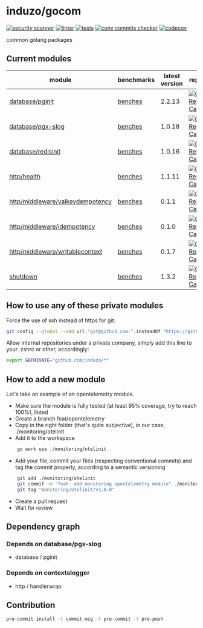 # induzo/gocom

[![security scanner](https://github.com/induzo/gocom/actions/workflows/sec-scanner.yml/badge.svg)](https://github.com/induzo/gocom/actions/workflows/sec-scanner.yml) [![linter](https://github.com/induzo/gocom/actions/workflows/linter.yml/badge.svg)](https://github.com/induzo/gocom/actions/workflows/linter.yml) [![tests](https://github.com/induzo/gocom/actions/workflows/tests.yml/badge.svg)](https://github.com/induzo/gocom/actions/workflows/tests.yml) [![conv commits checker](https://github.com/induzo/gocom/actions/workflows/conv-commits-checker.yml/badge.svg)](https://github.com/induzo/gocom/actions/workflows/conv-commits-checker.yml) [![codecov](https://codecov.io/gh/induzo/gocom/branch/main/graph/badge.svg?token=UBWDRLOYDU)](https://codecov.io/gh/induzo/gocom)

common golang packages

## Current modules

| module                                                             | benchmarks                                                         | latest version | report                                                                                                                                                                                               | docs                                                                                                                                                                                |
| ------------------------------------------------------------------ | ------------------------------------------------------------------ | -------------- | ---------------------------------------------------------------------------------------------------------------------------------------------------------------------------------------------------- | ----------------------------------------------------------------------------------------------------------------------------------------------------------------------------------- |
| [database/pginit](database/pginit)                                 | [benches](https://induzo.github.io/gocom/database/pginit)          | 2.2.13          | [![Go Report Card](https://goreportcard.com/badge/github.com/induzo/gocom/database/pginit)](https://goreportcard.com/report/github.com/induzo/gocom/database/pginit)                                 | [![Go Reference](https://pkg.go.dev/badge/github.com/induzo/gocom/database/pginit.svg)](https://pkg.go.dev/github.com/induzo/gocom/database/pginit)                                 |
| [database/pgx-slog](database/pgx-slog)                             | [benches](https://induzo.github.io/gocom/database/pgx-slog)        | 1.0.18         | [![Go Report Card](https://goreportcard.com/badge/github.com/induzo/gocom/database/pgx-slog)](https://goreportcard.com/report/github.com/induzo/gocom/database/pgx-slog)                             | [![Go Reference](https://pkg.go.dev/badge/github.com/induzo/gocom/database/pgx-slog.svg)](https://pkg.go.dev/github.com/induzo/gocom/database/pgx-slog)                             |
| [database/redisinit](database/redisinit)                           | [benches](https://induzo.github.io/gocom/database/redisinit)       | 1.0.16          | [![Go Report Card](https://goreportcard.com/badge/github.com/induzo/gocom/database/redisinit)](https://goreportcard.com/report/github.com/induzo/gocom/database/redisinit)                           | [![Go Reference](https://pkg.go.dev/badge/github.com/induzo/gocom/database/redisinit.svg)](https://pkg.go.dev/github.com/induzo/gocom/database/redisinit)                           |
| [http/health](http/health)                                         | [benches](https://induzo.github.io/gocom/http/health)              | 1.1.11          | [![Go Report Card](https://goreportcard.com/badge/github.com/induzo/gocom/http/health)](https://goreportcard.com/report/github.com/induzo/gocom/http/health)                                         | [![Go Reference](https://pkg.go.dev/badge/github.com/induzo/gocom/http/health.svg)](https://pkg.go.dev/github.com/induzo/gocom/http/health)                                         |
| [http/middleware/valkeydempotency](http/middleware/valkeydempotency) | [benches](github.com/induzo/gocom/http/middleware/valkeydempotency)             | 0.1.1          | [![Go Report Card](https://goreportcard.com/badge/github.com/induzo/gocom/http/middleware/valkeydempotency)](https://goreportcard.com/report/github.com/induzo/gocom/http/middleware/valkeydempotency) | [![Go Reference](https://pkg.go.dev/badge/github.com/induzo/gocom/http/middleware/valkeydempotency.svg)](https://pkg.go.dev/github.com/induzo/gocom/http/middleware/valkeydempotency) |
| [http/middleware/idempotency](http/middleware/idempotency) | [benches](github.com/induzo/gocom/http/middleware/idempotency)             | 0.1.0          | [![Go Report Card](https://goreportcard.com/badge/github.com/induzo/gocom/http/middleware/idempotency)](https://goreportcard.com/report/github.com/induzo/gocom/http/middleware/idempotency) | [![Go Reference](https://pkg.go.dev/badge/github.com/induzo/gocom/http/middleware/idempotency.svg)](https://pkg.go.dev/github.com/induzo/gocom/http/middleware/idempotency) |
| [http/middleware/writablecontext](http/middleware/writablecontext) | [benches](github.com/induzo/gocom/http/middleware/writablecontext) | 0.1.7          | [![Go Report Card](https://goreportcard.com/badge/github.com/induzo/gocom/http/middleware/writablecontext)](https://goreportcard.com/report/github.com/induzo/gocom/http/middleware/writablecontext) | [![Go Reference](https://pkg.go.dev/badge/github.com/induzo/gocom/http/middleware/writablecontext.svg)](https://pkg.go.dev/github.com/induzo/gocom/http/middleware/writablecontext) |
| [shutdown](shutdown)                                               | [benches](https://induzo.github.io/gocom/shutdown)                 | 1.3.2          | [![Go Report Card](https://goreportcard.com/badge/github.com/induzo/gocom/shutdown)](https://goreportcard.com/report/github.com/induzo/gocom/shutdown)                                               | [![Go Reference](https://pkg.go.dev/badge/github.com/induzo/gocom/shutdown.svg)](https://pkg.go.dev/github.com/induzo/gocom/shutdown)                                               |

## How to use any of these private modules

Force the use of ssh instead of https for git:

```bash
git config --global --add url."git@github.com:".insteadOf "https://github.com/"
```

Allow internal repositories under a private company, simply add this line to your .zshrc or other, accordingly:

```bash
export GOPRIVATE="github.com/induzo/*"
```

## How to add a new module

Let's take an example of an opentelemetry module.

- Make sure the module is fully tested (at least 95% coverage, try to reach 100%), linted
- Create a branch feat/opentelemetry
- Copy in the right folder (that's quite subjective), in our case, ./monitoring/otelinit
- Add it to the workspace

```bash
    go work use ./monitoring/otelinit
```

- Add your file, commit your files (respecting conventional commits) and tag the commit properly, according to a semantic versioning

```bash
    git add ./monitoring/otelinit
    git commit -m "feat: add monitoring opentelemetry module" ./monitoring/otelinit
    git tag "monitoring/otelinit/v1.0.0"
```

- Create a pull request
- Wait for review

## Dependency graph

### Depends on database/pgx-slog

- database / pginit

### Depends on contextslogger

- http / handlerwrap

## Contribution

```bash
pre-commit install -t commit-msg -t pre-commit -t pre-push
```
